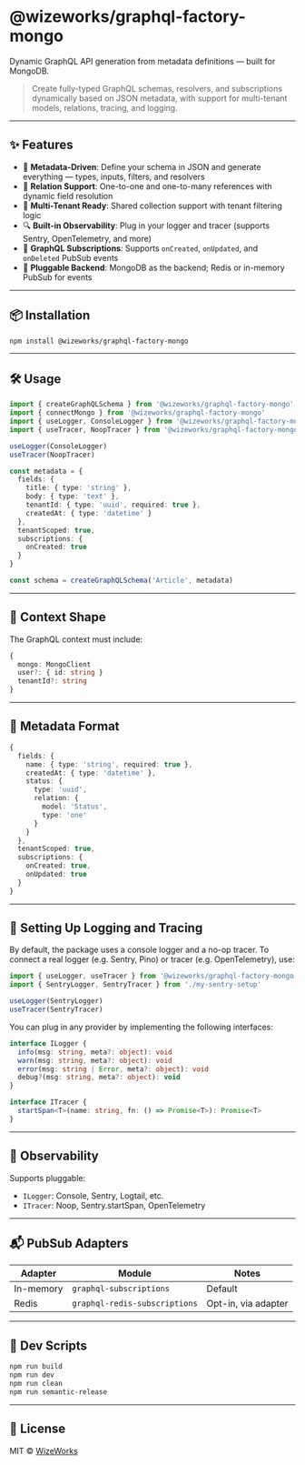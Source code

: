# @wizeworks/graphql-factory-mongo

Dynamic GraphQL API generation from metadata definitions — built for MongoDB.

> Create fully-typed GraphQL schemas, resolvers, and subscriptions dynamically based on JSON metadata, with support for multi-tenant models, relations, tracing, and logging.

---

## ✨ Features

- 🧠 **Metadata-Driven**: Define your schema in JSON and generate everything — types, inputs, filters, and resolvers
- 🔗 **Relation Support**: One-to-one and one-to-many references with dynamic field resolution
- 🏢 **Multi-Tenant Ready**: Shared collection support with tenant filtering logic
- 🔍 **Built-in Observability**: Plug in your logger and tracer (supports Sentry, OpenTelemetry, and more)
- 📡 **GraphQL Subscriptions**: Supports `onCreated`, `onUpdated`, and `onDeleted` PubSub events
- 🚀 **Pluggable Backend**: MongoDB as the backend; Redis or in-memory PubSub for events

---

## 📦 Installation

```bash
npm install @wizeworks/graphql-factory-mongo
```

---

## 🛠 Usage

```ts
import { createGraphQLSchema } from '@wizeworks/graphql-factory-mongo'
import { connectMongo } from '@wizeworks/graphql-factory-mongo'
import { useLogger, ConsoleLogger } from '@wizeworks/graphql-factory-mongo'
import { useTracer, NoopTracer } from '@wizeworks/graphql-factory-mongo'

useLogger(ConsoleLogger)
useTracer(NoopTracer)

const metadata = {
  fields: {
    title: { type: 'string' },
    body: { type: 'text' },
    tenantId: { type: 'uuid', required: true },
    createdAt: { type: 'datetime' }
  },
  tenantScoped: true,
  subscriptions: {
    onCreated: true
  }
}

const schema = createGraphQLSchema('Article', metadata)
```

---

## 🔌 Context Shape

The GraphQL context must include:
```ts
{
  mongo: MongoClient
  user?: { id: string }
  tenantId?: string
}
```

---

## 🧱 Metadata Format

```ts
{
  fields: {
    name: { type: 'string', required: true },
    createdAt: { type: 'datetime' },
    status: {
      type: 'uuid',
      relation: {
        model: 'Status',
        type: 'one'
      }
    }
  },
  tenantScoped: true,
  subscriptions: {
    onCreated: true,
    onUpdated: true
  }
}
```

---

## 🔧 Setting Up Logging and Tracing

By default, the package uses a console logger and a no-op tracer. To connect a real logger (e.g. Sentry, Pino) or tracer (e.g. OpenTelemetry), use:

```ts
import { useLogger, useTracer } from '@wizeworks/graphql-factory-mongo'
import { SentryLogger, SentryTracer } from './my-sentry-setup'

useLogger(SentryLogger)
useTracer(SentryTracer)
```

You can plug in any provider by implementing the following interfaces:

```ts
interface ILogger {
  info(msg: string, meta?: object): void
  warn(msg: string, meta?: object): void
  error(msg: string | Error, meta?: object): void
  debug?(msg: string, meta?: object): void
}

interface ITracer {
  startSpan<T>(name: string, fn: () => Promise<T>): Promise<T>
}
```

---

## 🔭 Observability

Supports pluggable:

- `ILogger`: Console, Sentry, Logtail, etc.
- `ITracer`: Noop, Sentry.startSpan, OpenTelemetry

---

## 📬 PubSub Adapters

| Adapter    | Module                        | Notes                |
|------------|-------------------------------|----------------------|
| In-memory  | `graphql-subscriptions`       | Default              |
| Redis      | `graphql-redis-subscriptions` | Opt-in, via adapter  |

---

## 🧪 Dev Scripts

```bash
npm run build
npm run dev
npm run clean
npm run semantic-release
```

---

## 📄 License

MIT © [WizeWorks](https://github.com/wize-works)
